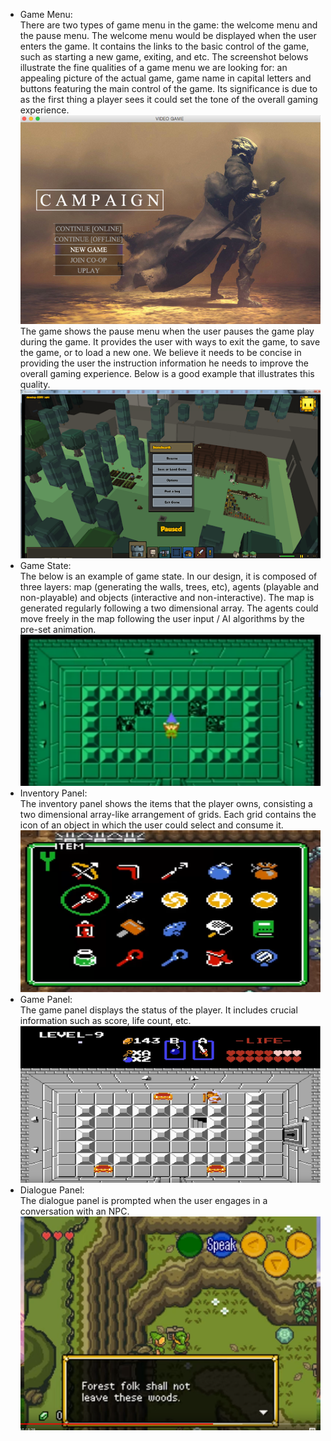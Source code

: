 - Game Menu:  
There are two types of game menu in the game: the welcome menu and the pause menu. The welcome menu would be displayed when the user enters the game. It contains the links to the basic control of the game, such as starting a new game, exiting, and etc. The screenshot belows illustrate the fine qualities of a game menu we are looking for: an appealing picture of the actual game, game name in capital letters and buttons featuring the main control of the game. Its significance is due to as the first thing a player sees it could set the tone of the overall gaming experience. 
![menu.png](menu.png)
The game shows the pause menu when the user pauses the game play during the game. It provides the user with ways to exit the game, to save the game, or to load a new one. We believe it needs to be concise in providing the user the instruction information he needs to improve the overall gaming experience. Below is a good example that illustrates this quality.
![menu_1.png](menu_1.png)
- Game State:  
The below is an example of game state. In our design, it is composed of three layers: map (generating the walls, trees, etc), agents (playable and non-playable) and objects (interactive and non-interactive).  The map is generated regularly following a two dimensional array. The agents could move freely in the map following the user input / AI algorithms by the pre-set animation.
![game_state.png](game_state.png)
- Inventory Panel:  
The inventory panel shows the items that the player owns, consisting a two dimensional array-like arrangement of grids. Each grid contains the icon of an object in which the user could select and consume it.
![inventory.png](inventory.png)
- Game Panel:  
The game panel displays the status of the player. It includes crucial information such as score, life count, etc.
![game_panel.png](game_panel.png)
- Dialogue Panel:  
The dialogue panel is prompted when the user engages in a conversation with an NPC.
![dialogue_panel.png](dialogue_panel.png)
